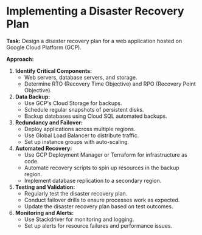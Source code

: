 # Implementing a Disaster Recovery Plan

**Task:** Design a disaster recovery plan for a web application hosted on Google Cloud Platform (GCP).

**Approach:**

1. **Identify Critical Components:**
    - Web servers, database servers, and storage.
    - Determine RTO (Recovery Time Objective) and RPO (Recovery Point Objective).
2. **Data Backup:**
    - Use GCP's Cloud Storage for backups.
    - Schedule regular snapshots of persistent disks.
    - Backup databases using Cloud SQL automated backups.
3. **Redundancy and Failover:**
    - Deploy applications across multiple regions.
    - Use Global Load Balancer to distribute traffic.
    - Set up instance groups with auto-scaling.
4. **Automated Recovery:**
    - Use GCP Deployment Manager or Terraform for infrastructure as code.
    - Automate recovery scripts to spin up resources in the backup region.
    - Implement database replication to a secondary region.
5. **Testing and Validation:**
    - Regularly test the disaster recovery plan.
    - Conduct failover drills to ensure processes work as expected.
    - Update the disaster recovery plan based on test outcomes.
6. **Monitoring and Alerts:**
    - Use Stackdriver for monitoring and logging.
    - Set up alerts for resource failures and performance issues.